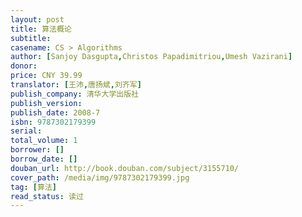 ```yaml
---
layout: post
title: 算法概论
subtitle: 
casename: CS > Algorithms
author: [Sanjoy Dasgupta,Christos Papadimitriou,Umesh Vazirani]
donor: 
price: CNY 39.99
translator: [王沛,唐扬斌,刘齐军]
publish_company: 清华大学出版社
publish_version: 
publish_date: 2008-7
isbn: 9787302179399
serial: 
total_volume: 1
borrower: []
borrow_date: []
douban_url: http://book.douban.com/subject/3155710/
cover_path: /media/img/9787302179399.jpg
tag: [算法]
read_status: 读过
---
```

